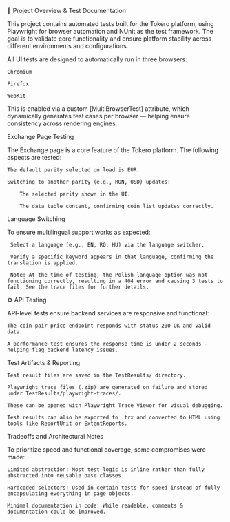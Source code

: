 📝 Project Overview & Test Documentation

This project contains automated tests built for the Tokero platform, using Playwright for browser automation and NUnit as the test framework. The goal is to validate core functionality and ensure platform stability across different environments and configurations.

All UI tests are designed to automatically run in three browsers:

    Chromium

    Firefox

    WebKit
This is enabled via a custom [MultiBrowserTest] attribute, which dynamically generates test cases per browser — helping ensure consistency across rendering engines.


Exchange Page Testing

The Exchange page is a core feature of the Tokero platform. The following aspects are tested:

    The default parity selected on load is EUR.

    Switching to another parity (e.g., RON, USD) updates:

        The selected parity shown in the UI.

        The data table content, confirming coin list updates correctly.


Language Switching

To ensure multilingual support works as expected:

     Select a language (e.g., EN, RO, HU) via the language switcher.

     Verify a specific keyword appears in that language, confirming the translation is applied.
     
     Note: At the time of testing, the Polish language option was not functioning correctly, resulting in a 404 error and causing 3 tests to fail. See the trace files for further details.

⚙️ API Testing

API-level tests ensure backend services are responsive and functional:

    The coin-pair price endpoint responds with status 200 OK and valid data.

    A performance test ensures the response time is under 2 seconds — helping flag backend latency issues.

Test Artifacts & Reporting

    Test result files are saved in the TestResults/ directory.

    Playwright trace files (.zip) are generated on failure and stored under TestResults/playwright-traces/.

    These can be opened with Playwright Trace Viewer for visual debugging.

    Test results can also be exported to .trx and converted to HTML using tools like ReportUnit or ExtentReports.

Tradeoffs and Architectural Notes

To prioritize speed and functional coverage, some compromises were made:

    Limited abstraction: Most test logic is inline rather than fully abstracted into reusable base classes.

    Hardcoded selectors: Used in certain tests for speed instead of fully encapsulating everything in page objects.

    Minimal documentation in code: While readable, comments & documentation could be improved.

